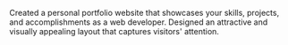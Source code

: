 Created a personal portfolio website that showcases your skills, projects, and accomplishments as a web developer. Designed an attractive and visually appealing layout that captures visitors' attention.